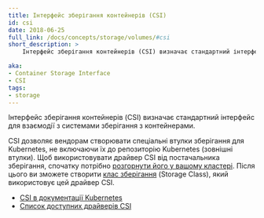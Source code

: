 ```yaml
---
title: Інтерфейс зберігання контейнерів (CSI)
id: csi
date: 2018-06-25
full_link: /docs/concepts/storage/volumes/#csi
short_description: >
    Інтерфейс зберігання контейнерів (CSI) визначає стандартний інтерфейс для взаємодії з системами зберігання з контейнерами.

aka: 
- Container Storage Interface
- CSI
tags:
- storage 
---
```


Інтерфейс зберігання контейнерів (CSI) визначає стандартний інтерфейс для взаємодії з системами зберігання з контейнерами.

<!--more--> 

CSI дозволяє вендорам створювати спеціальні втулки зберігання для Kubernetes, не включаючи їх до репозиторію Kubernetes (зовнішні втулки). Щоб використовувати драйвер CSI від постачальника зберігання, спочатку потрібно [розгорнути його у вашому кластері](https://kubernetes-csi.github.io/docs/deploying.html). Після цього ви зможете створити [клас зберігання](/docs/concepts/storage/storage-classes/) (Storage Class), який використовує цей драйвер CSI.

* [CSI в документації Kubernetes](/docs/concepts/storage/volumes/#csi)
* [Список доступних драйверів CSI](https://kubernetes-csi.github.io/docs/drivers.html)
